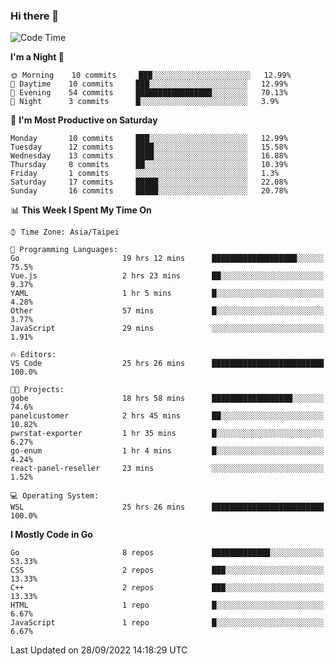 ### Hi there 👋

<!--START_SECTION:waka-->
![Code Time](http://img.shields.io/badge/Code%20Time-469%20hrs%2017%20mins-blue)

**I'm a Night 🦉** 

```text
🌞 Morning    10 commits     ███░░░░░░░░░░░░░░░░░░░░░░   12.99% 
🌆 Daytime    10 commits     ███░░░░░░░░░░░░░░░░░░░░░░   12.99% 
🌃 Evening    54 commits     █████████████████░░░░░░░░   70.13% 
🌙 Night      3 commits      █░░░░░░░░░░░░░░░░░░░░░░░░   3.9%

```
📅 **I'm Most Productive on Saturday** 

```text
Monday       10 commits     ███░░░░░░░░░░░░░░░░░░░░░░   12.99% 
Tuesday      12 commits     ████░░░░░░░░░░░░░░░░░░░░░   15.58% 
Wednesday    13 commits     ████░░░░░░░░░░░░░░░░░░░░░   16.88% 
Thursday     8 commits      ██░░░░░░░░░░░░░░░░░░░░░░░   10.39% 
Friday       1 commits      ░░░░░░░░░░░░░░░░░░░░░░░░░   1.3% 
Saturday     17 commits     █████░░░░░░░░░░░░░░░░░░░░   22.08% 
Sunday       16 commits     █████░░░░░░░░░░░░░░░░░░░░   20.78%

```


📊 **This Week I Spent My Time On** 

```text
⌚︎ Time Zone: Asia/Taipei

💬 Programming Languages: 
Go                       19 hrs 12 mins      ███████████████████░░░░░░   75.5% 
Vue.js                   2 hrs 23 mins       ██░░░░░░░░░░░░░░░░░░░░░░░   9.37% 
YAML                     1 hr 5 mins         █░░░░░░░░░░░░░░░░░░░░░░░░   4.28% 
Other                    57 mins             █░░░░░░░░░░░░░░░░░░░░░░░░   3.77% 
JavaScript               29 mins             ░░░░░░░░░░░░░░░░░░░░░░░░░   1.91%

🔥 Editors: 
VS Code                  25 hrs 26 mins      █████████████████████████   100.0%

🐱‍💻 Projects: 
gobe                     18 hrs 58 mins      ██████████████████░░░░░░░   74.6% 
panelcustomer            2 hrs 45 mins       ██░░░░░░░░░░░░░░░░░░░░░░░   10.82% 
pwrstat-exporter         1 hr 35 mins        █░░░░░░░░░░░░░░░░░░░░░░░░   6.27% 
go-enum                  1 hr 4 mins         █░░░░░░░░░░░░░░░░░░░░░░░░   4.24% 
react-panel-reseller     23 mins             ░░░░░░░░░░░░░░░░░░░░░░░░░   1.52%

💻 Operating System: 
WSL                      25 hrs 26 mins      █████████████████████████   100.0%

```

**I Mostly Code in Go** 

```text
Go                       8 repos             █████████████░░░░░░░░░░░░   53.33% 
CSS                      2 repos             ███░░░░░░░░░░░░░░░░░░░░░░   13.33% 
C++                      2 repos             ███░░░░░░░░░░░░░░░░░░░░░░   13.33% 
HTML                     1 repo              █░░░░░░░░░░░░░░░░░░░░░░░░   6.67% 
JavaScript               1 repo              █░░░░░░░░░░░░░░░░░░░░░░░░   6.67%

```



 Last Updated on 28/09/2022 14:18:29 UTC
<!--END_SECTION:waka-->

<!--
**omegaatt36/omegaatt36** is a ✨ _special_ ✨ repository because its `README.md` (this file) appears on your GitHub profile.

Here are some ideas to get you started:

- 🔭 I’m currently working on ...
- 🌱 I’m currently learning ...
- 👯 I’m looking to collaborate on ...
- 🤔 I’m looking for help with ...
- 💬 Ask me about ...
- 📫 How to reach me: ...
- 😄 Pronouns: ...
- ⚡ Fun fact: ...
-->
